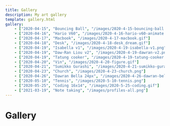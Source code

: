```yaml
---
title: Gallery
description: My art gallery
template: gallery.html
gallery:
    - ["2020-04-15", "Bouncing Ball", "/images/2020-4-15-bouncing-ball.gif"]
    - ["2020-04-16", "Hario V60", "/images/2020-4-16-hario-v60-animate.gif"]
    - ["2020-04-17", "Macbook", "/images/2020-4-17-macbook.gif"]
    - ["2020-04-18", "Desk", "/images/2020-4-18-desk_dream.gif"]
    - ["2020-04-19", "Isabella v1", "/images/2020-4-19-isabella-v1.png"]
    - ["2020-04-19", "Daw-Ran Liou v2", "/images/2020-4-19-dawran-v2.png"]
    - ["2020-04-19", "Tatung cooker", "/images/2020-4-19-tatung-cooker.png"]
    - ["2020-04-20", "Vin", "/images/2020-4-20-figure.gif"]
    - ["2020-04-21", "Sumikko Gurashi", "/images/2020-4-21-sumikko-gurashi.png"]
    - ["2020-04-23", "Church", "/images/2020-4-23-church.png"]
    - ["2020-04-26", "Dawran Bella 24px", "/images/2020-4-26-dawran-bella-24px.png"]
    - ["2020-05-10", "Tennis", "/images/2020-5-10-tennis.png"]
    - ["2020-05-25", "Coding 16x14", "/images/2020-5-25-coding.gif"]
    - ["2021-03-19", "Note taking", "/images/profiles-all.png"]
---
```


# Gallery
